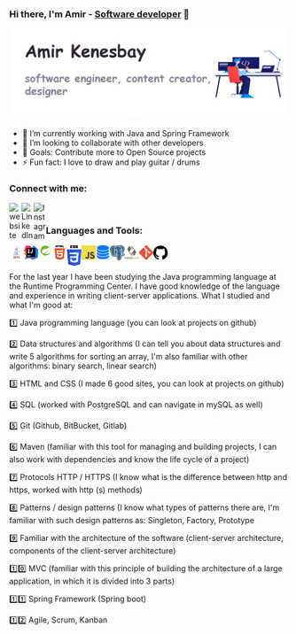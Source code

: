 ### Hi there, I'm Amir - [Software developer][website] 👋 

[<img src="https://github.com/amirkenesbay/amirkenesbay/blob/main/header-image.jpg" alt="Amir Kenesbay">][website]

- 🌱 I’m currently working with Java and Spring Framework
- 👯 I’m looking to collaborate with other developers
- 🥅 Goals: Contribute more to Open Source projects
- ⚡ Fun fact: I love to draw and play guitar / drums

### Connect with me:

[<img align="left" alt="website" width="22px" src="https://www.pngkit.com/png/detail/205-2055556_free-icons-png-web-icon-round-png.png" />][website]
[<img align="left" alt="LinkedIn" width="22px" src="https://cdn-icons-png.flaticon.com/512/174/174857.png" />][linkedin]
[<img align="left" alt="Instagram" width="22px" src="https://upload.wikimedia.org/wikipedia/commons/thumb/a/a5/Instagram_icon.png/2048px-Instagram_icon.png" />][instagram]

<br />

### Languages and Tools:

[<img align="left" alt="Java" width="26px" src="https://github.com/amirkenesbay/amirkenesbay/blob/main/icons/java-icon.png" />][website]
[<img align="left" alt="intellijidea-icon" width="26px" src="https://github.com/amirkenesbay/amirkenesbay/blob/main/icons/intellijidea-icon.png" />][website]
[<img align="left" alt="spring-icon" width="26px" src="https://github.com/amirkenesbay/amirkenesbay/blob/main/icons/spring-icon.png" />][website]
[<img align="left" alt="html5" width="26px" src="https://github.com/amirkenesbay/amirkenesbay/blob/main/icons/html5.png" />][website]
[<img align="left" alt="css3" width="26px" src="https://github.com/amirkenesbay/amirkenesbay/blob/main/icons/css-icon.png" />][website]
[<img align="left" alt="js" width="26px" src="https://github.com/amirkenesbay/amirkenesbay/blob/main/icons/js-icon.png" />][website]
[<img align="left" alt="database" width="26px" src="https://github.com/amirkenesbay/amirkenesbay/blob/main/icons/database-icon.png" />][website]
[<img align="left" alt="postgresql" width="26px" src="https://github.com/amirkenesbay/amirkenesbay/blob/main/icons/postgresql-icon.png" />][website]
[<img align="left" alt="hibernate" width="26px" src="https://github.com/amirkenesbay/amirkenesbay/blob/main/icons/hibernate-icon.png" />][website]
[<img align="left" alt="git" width="26px" src="https://github.com/amirkenesbay/amirkenesbay/blob/main/icons/git-icon.png" />][website]
[<img align="left" alt="github" width="26px" src="https://github.com/amirkenesbay/amirkenesbay/blob/main/icons/github-icon.png" />][website]

<br />

<br />


For the last year I have been studying the Java programming language at the Runtime Programming Center. I have good knowledge of the language and experience in writing client-server applications. What I studied and what I'm good at:

1️⃣ Java programming language (you can look at projects on github)

2️⃣ Data structures and algorithms (I can tell you about data structures and write 5 algorithms for sorting an array, I'm also familiar with other algorithms: binary search, linear search)

3️⃣ HTML and CSS (I made 6 good sites, you can look at projects on github)

4️⃣ SQL (worked with PostgreSQL and can navigate in mySQL as well)

5️⃣ Git (Github, BitBucket, Gitlab)

6️⃣ Maven (familiar with this tool for managing and building projects, I can also work with dependencies and know the life cycle of a project)

7️⃣ Protocols HTTP / HTTPS (I know what is the difference between http and https, worked with http (s) methods)

8️⃣ Patterns / design patterns (I know what types of patterns there are, I'm familiar with such design patterns as: Singleton, Factory, Prototype

9️⃣ Familiar with the architecture of the software (client-server architecture, components of the client-server architecture)

1️⃣0️⃣ MVC (familiar with this principle of building the architecture of a large application, in which it is divided into 3 parts)

1️⃣1️⃣ Spring Framework (Spring boot)

1️⃣2️⃣ Agile, Scrum, Kanban

[website]: http://kamir.runtime.kz/
[course]: http://vsCodeHero.com
[instagram]: https://www.instagram.com/amir_dev1807/
[linkedin]: https://www.linkedin.com/in/amir-kenesbay-a0a263198/
